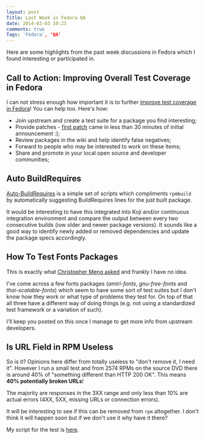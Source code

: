 ```yaml
---
layout: post
Title: Last Week in Fedora QA
date: 2014-03-03 10:23
comments: true
Tags: 'Fedora', 'QA'
---
```


Here are some highlights from the past week discussions in Fedora which I found
interesting or participated in.

Call to Action: Improving Overall Test Coverage in Fedora
---------------------------------------------------------

I can not stress enough how important it is to further
[improve test coverage in Fedora](/blog/2014/02/28/action-improving-test-coverage-in-fedora/)!
You can help too. Here's how:

* Join upstream and create a test suite for a package you find interesting;
* Provide patches - [first patch](https://lists.fedoraproject.org/pipermail/devel/2014-February/196035.html)
came in less than 30 minutes of initial announcement :);
* Review packages in the wiki and help identify false negatives;
* Forward to people who may be interested to work on these items;
* Share and promote in your local open source and developer communities;


Auto BuildRequires
------------------

[Auto-BuildRequires](http://people.redhat.com/~rjones/auto-buildrequires/)
is a simple set of scripts which compliments `rpmbuild` by
automatically suggesting BuildRequires lines for the just built package.

It would be interesting to have this integrated into Koji and/or
continuous integration environment and compare the output between every two
consecutive builds (iow older and newer package versions). It sounds like a
good way to identify newly added or removed dependencies and update the package
specs accordingly.


How To Test Fonts Packages
-------------------------------

This is exactly what 
[Christopher Meng asked](https://lists.fedoraproject.org/pipermail/test/2014-February/120570.html)
and frankly I have no idea. 

I've come across a few fonts packages (*amiri-fonts*, *gnu-free-fonts* and *thai-scalable-fonts*)
which seem to have some sort of test suites but I don't know how they work or
what type of problems they test for. On top of that all three have a different
way of doing things (e.g. not using a standardized test framework or a variation of such).

I'll keep you posted on this once I manage to get more info from upstream developers.


Is URL Field in RPM Useless
---------------------------

So is it? Opinions here differ from totally useless to "don't remove it, I need it".
However I run a small test and from 2574 RPMs on the source DVD there is around 
40% of "something different than HTTP 200 OK". This means **40% potentially broken URLs**!

The majority are responses in the 3XX range and only less than 10% are 
actual errors (4XX, 5XX, missing URLs or connection errors).


It will be interesting to see if this can be removed from `rpm` altogether.
I don't think it will happen soon but if we don't use it why have it there? 

My script for the test is
[here](https://github.com/atodorov/fedora-scripts/blob/master/test-rpm-url-field.sh).


